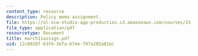 ```yaml
---
content_type: resource
description: Policy memo assignment.
file: https://ol-ocw-studio-app-production.s3.amazonaws.com/courses/15-575-research-seminar-in-it-and-organizations-economic-perspectives-spring-2004/12c6028f63f63efab7eef97a285a81ec_march11assign.pdf
file_type: application/pdf
resourcetype: Document
title: march11assign.pdf
uid: 12c6028f-63f6-3efa-b7ee-f97a285a81ec
---
```

